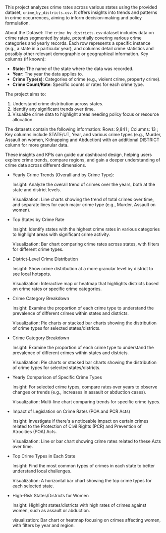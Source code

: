 This project analyzes crime rates across various states using the provided dataset, `crime_by_districts.csv`. 
It offers insights into trends and patterns in crime occurrences, aiming to inform decision-making and policy formulation.

About the Dataset:
The `crime_by_districts.csv` dataset includes data on crime rates segmented by state, potentially covering various crime categories and yearly records. Each row represents a specific instance (e.g., a state in a particular year), and columns detail crime statistics and possibly other relevant demographic or geographical information.
Key columns (if known):
- **State**: The name of the state where the data was recorded.
- **Year**: The year the data applies to.
- **Crime Type(s)**: Categories of crime (e.g., violent crime, property crime).
- **Crime Count/Rate**: Specific counts or rates for each crime type.

The project aims to:
1. Understand crime distribution across states.
2. Identify any significant trends over time.
3. Visualize crime data to highlight areas needing policy focus or resource allocation.
   
The datasets contain the following information:
Rows: 9,841 ; 
Columns: 13 ; 
Key columns include STATE/UT, Year, and various crime types (e.g., Murder, Assault on women, Kidnapping and Abduction) with an additional DISTRICT column for more granular data.

These insights and KPIs can guide our dashboard design, helping users explore crime trends, compare regions, and gain a deeper understanding of crime data across different dimensions.

* Yearly Crime Trends (Overall and by Crime Type):

   Insight: Analyze the overall trend of crimes over the years, both at the state and district levels.

   Visualization: Line charts showing the trend of total crimes over time, and separate lines for each major crime type (e.g., Murder, Assault on women).
  
* Top States by Crime Rate

   Insight: Identify states with the highest crime rates in various categories to highlight areas with significant crime activity.

   Visualization: Bar chart comparing crime rates across states, with filters for different crime types.
  
* District-Level Crime Distribution

   Insight: Show crime distribution at a more granular level by district to see local hotspots.

   Visualization: Interactive map or heatmap that highlights districts based on crime rates or specific crime categories.
  
* Crime Category Breakdown

  Insight: Examine the proportion of each crime type to understand the prevalence of different crimes within states and districts.

  Visualization: Pie charts or stacked bar charts showing the distribution of crime types for selected states/districts.
  
* Crime Category Breakdown

  Insight: Examine the proportion of each crime type to understand the prevalence of different crimes within states and districts.

  Visualization: Pie charts or stacked bar charts showing the distribution of crime types for selected states/districts.
  
* Yearly Comparison of Specific Crime Types

  Insight: For selected crime types, compare rates over years to observe changes or trends (e.g., increases in assault or abduction cases).

  Visualization: Multi-line chart comparing trends for specific crime types.
  
* Impact of Legislation on Crime Rates (POA and PCR Acts)

  Insight: Investigate if there's a noticeable impact on certain crimes related to the Protection of Civil Rights (PCR) and Prevention of Atrocities (POA) Acts.

  Visualization: Line or bar chart showing crime rates related to these Acts over time.
  
* Top Crime Types in Each State

  Insight: Find the most common types of crimes in each state to better understand local challenges.

  Visualization: A horizontal bar chart showing the top crime types for each selected state.
  
* High-Risk States/Districts for Women

  Insight: Highlight states/districts with high rates of crimes against women, such as assault or abduction.

  visualization: Bar chart or heatmap focusing on crimes affecting women, with filters by year and region.  
